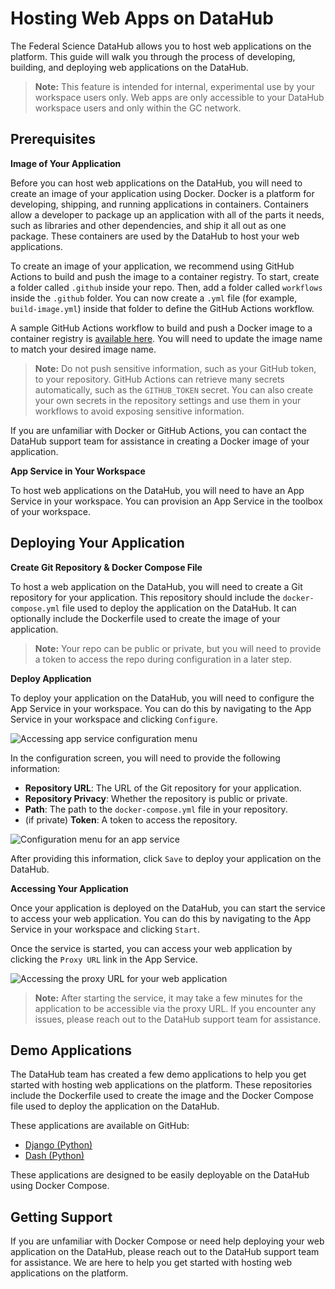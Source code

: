 # Hosting Web Apps on DataHub

The Federal Science DataHub allows you to host web applications on the platform. This guide will walk you through the process of developing, building, and deploying web applications on the DataHub.

> **Note:** This feature is intended for internal, experimental use by your workspace users only. Web apps are only accessible to your DataHub workspace users and only within the GC network.

## Prerequisites

**Image of Your Application**

Before you can host web applications on the DataHub, you will need to create an image of your application using Docker. Docker is a platform for developing, shipping, and running applications in containers. Containers allow a developer to package up an application with all of the parts it needs, such as libraries and other dependencies, and ship it all out as one package. These containers are used by the DataHub to host your web applications.

To create an image of your application, we recommend using GitHub Actions to build and push the image to a container registry. To start, create a folder called `.github` inside your repo. Then, add a folder called `workflows` inside the `.github` folder. You can now create a `.yml` file (for example, `build-image.yml`) inside that folder to define the GitHub Actions workflow.

A sample GitHub Actions workflow to build and push a Docker image to a container registry is [available here](https://github.com/Sean-Stilwell/sample-dashapp/blob/master/.github/workflows/build-dash-app.yml). You will need to update the image name to match your desired image name.

> **Note:** Do not push sensitive information, such as your GitHub token, to your repository. GitHub Actions can retrieve many secrets automatically, such as the `GITHUB_TOKEN` secret. You can also create your own secrets in the repository settings and use them in your workflows to avoid exposing sensitive information.

If you are unfamiliar with Docker or GitHub Actions, you can contact the DataHub support team for assistance in creating a Docker image of your application.

**App Service in Your Workspace**

To host web applications on the DataHub, you will need to have an App Service in your workspace. You can provision an App Service in the toolbox of your workspace.

## Deploying Your Application

**Create Git Repository & Docker Compose File**

To host a web application on the DataHub, you will need to create a Git repository for your application. This repository should include the `docker-compose.yml` file used to deploy the application on the DataHub. It can optionally include the Dockerfile used to create the image of your application.

> **Note:** Your repo can be public or private, but you will need to provide a token to access the repo during configuration in a later step.

**Deploy Application**

To deploy your application on the DataHub, you will need to configure the App Service in your workspace. You can do this by navigating to the App Service in your workspace and clicking `Configure`.

![Accessing app service configuration menu](/api/docs/UserGuide/WebApps/configure.png)

In the configuration screen, you will need to provide the following information:

* **Repository URL**: The URL of the Git repository for your application.
* **Repository Privacy**: Whether the repository is public or private.
* **Path**: The path to the `docker-compose.yml` file in your repository.
* (if private) **Token**: A token to access the repository.

![Configuration menu for an app service](/api/docs/UserGuide/WebApps/configure-2.png)

After providing this information, click `Save` to deploy your application on the DataHub.

**Accessing Your Application**

Once your application is deployed on the DataHub, you can start the service to access your web application. You can do this by navigating to the App Service in your workspace and clicking `Start`.

Once the service is started, you can access your web application by clicking the `Proxy URL` link in the App Service.

![Accessing the proxy URL for your web application](/api/docs/UserGuide/WebApps/access.png)

> **Note:** After starting the service, it may take a few minutes for the application to be accessible via the proxy URL. If you encounter any issues, please reach out to the DataHub support team for assistance.

## Demo Applications

The DataHub team has created a few demo applications to help you get started with hosting web applications on the platform. These repositories include the Dockerfile used to create the image and the Docker Compose file used to deploy the application on the DataHub.

These applications are available on GitHub:

* [Django (Python)](https://github.com/ssc-sp/datahub-demos/tree/main/docker/django-app)
* [Dash (Python)](https://github.com/Sean-Stilwell/sample-dashapp)

These applications are designed to be easily deployable on the DataHub using Docker Compose.

## Getting Support

If you are unfamiliar with Docker Compose or need help deploying your web application on the DataHub, please reach out to the DataHub support team for assistance. We are here to help you get started with hosting web applications on the platform.